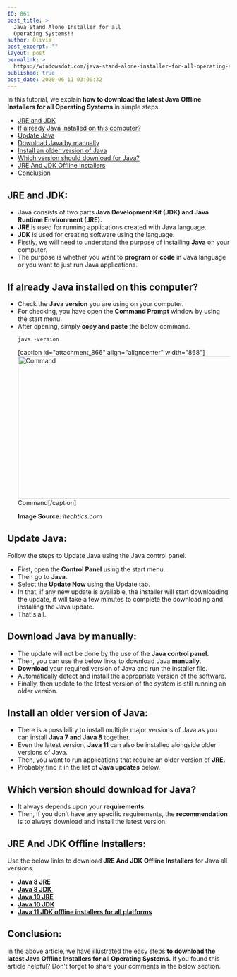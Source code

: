 ```yaml
---
ID: 861
post_title: >
  Java Stand Alone Installer for all
  Operating Systems!!
author: Olivia
post_excerpt: ""
layout: post
permalink: >
  https://windowsdot.com/java-stand-alone-installer-for-all-operating-systems/
published: true
post_date: 2020-06-11 03:00:32
---
```

In this tutorial, we explain<strong> how to download the latest Java Offline Installers for all Operating Systems</strong> in simple steps.
<ul class="toc">
 	<li><a href="#1">JRE and JDK</a></li>
 	<li><a href="#2">If already Java installed on this computer?</a></li>
 	<li><a href="#3">Update Java</a></li>
 	<li><a href="#4">Download Java by manually</a></li>
 	<li><a href="#5">Install an older version of Java</a></li>
 	<li><a href="#6">Which version should download for Java?</a></li>
 	<li><a href="#7">JRE And JDK Offline Installers</a></li>
 	<li><a href="#8">Conclusion</a></li>
</ul>
<h2 id="1">JRE and JDK:</h2>
<ul>
 	<li>Java consists of two parts<strong> Java Development Kit (JDK) and Java Runtime Environment (JRE).</strong></li>
 	<li><strong>JRE</strong> is used for running applications created with Java language.</li>
 	<li><strong>JDK</strong> is used for creating software using the language.</li>
 	<li>Firstly, we will need to understand the purpose of installing <strong>Java</strong> on your computer.</li>
 	<li>The purpose is whether you want to <strong>program</strong> or <strong>code</strong> in Java language or you want to just run Java applications.</li>
</ul>
<h2 id="2">If already Java installed on this computer?</h2>
<ul>
 	<li>Check the <strong>Java version</strong> you are using on your computer.</li>
 	<li>For checking, you have open the <strong>Command Prompt</strong> window by using the start menu.</li>
 	<li>After opening, simply <strong>copy and paste</strong> the below command.
<pre><code>java -version</code></pre>
[caption id="attachment_866" align="aligncenter" width="868"]<img class="wp-image-866 size-full" src="https://windowsdot.com/wp-content/uploads/2020/06/Screenshot_1-11.png" alt="Command" width="868" height="324" /> Command[/caption]

<strong>Image Source:</strong> <em>itechtics.com</em></li>
</ul>
<h2 id="3">Update Java:</h2>
Follow the steps to Update Java using the Java control panel.
<ul>
 	<li>First, open the<strong> Control Panel</strong> using the start menu.</li>
 	<li>Then go to <strong>Java</strong>.</li>
 	<li>Select the <strong>Update Now</strong> using the Update tab.</li>
 	<li>In that, if any new update is available, the installer will start downloading the update, it will take a few minutes to complete the downloading and installing the Java update.</li>
 	<li>That's all.</li>
</ul>
<h2 id="4">Download Java by manually:</h2>
<ul>
 	<li>The update will not be done by the use of the <strong>Java control panel.</strong></li>
 	<li>Then, you can use the below links to download Java <strong>manually</strong>.</li>
 	<li><strong>Download</strong> your required version of Java and run the installer file.</li>
 	<li>Automatically detect and install the appropriate version of the software.</li>
 	<li>Finally, then update to the latest version of the system is still running an older version.</li>
</ul>
<h2 id="5">Install an older version of Java:</h2>
<ul>
 	<li>There is a possibility to install multiple major versions of Java as you can install <strong>Java 7 and Java 8</strong> together.</li>
 	<li>Even the latest version, <strong>Java 11</strong> can also be installed alongside older versions of Java.</li>
 	<li>Then, you want to run applications that require an older version of <strong>JRE.</strong></li>
 	<li>Probably find it in the list of <strong>Java updates</strong> below.</li>
</ul>
<h2 id="6">Which version should download for Java?</h2>
<ul>
 	<li>It always depends upon your <strong>requirements</strong>.</li>
 	<li>Then, if you don’t have any specific requirements, the <strong>recommendation</strong> is to always download and install the latest version.</li>
</ul>
<h2 id="7">JRE And JDK Offline Installers:</h2>
Use the below links to download<strong> JRE And JDK Offline Installers</strong> for Java all versions.
<ul>
 	<li><strong><a href="https://www.oracle.com/java/technologies/javase-jre8-downloads.html">Java 8 JRE </a></strong></li>
 	<li><strong><a href="https://www.oracle.com/java/technologies/javase/javase-jdk8-downloads.html">Java 8 JDK </a></strong></li>
 	<li><a href="https://www.oracle.com/java/technologies/javase/end-of-support.html"><strong>Java 10 JRE </strong></a></li>
 	<li><a href="https://www.oracle.com/java/technologies/javase-downloads.html"><strong>Java 10 JDK</strong></a></li>
 	<li><a href="https://www.oracle.com/java/technologies/javase-jdk11-downloads.html"><strong>Java 11 JDK offline installers for all platforms</strong></a></li>
</ul>
<h2 id="8">Conclusion:</h2>
In the above article, we have illustrated the easy steps <strong>to download the latest Java Offline Installers for all Operating Systems.</strong> If you found this article helpful? Don’t forget to share your comments in the below section.